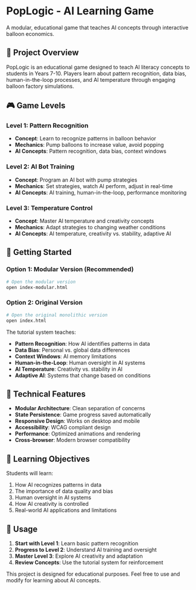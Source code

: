 # PopLogic - AI Learning Game

A modular, educational game that teaches AI concepts through interactive balloon economics.

## 🎯 Project Overview

PopLogic is an educational game designed to teach AI literacy concepts to students in Years 7-10. Players learn about pattern recognition, data bias, human-in-the-loop processes, and AI temperature through engaging balloon factory simulations.

## 🎮 Game Levels

### Level 1: Pattern Recognition
- **Concept**: Learn to recognize patterns in balloon behavior
- **Mechanics**: Pump balloons to increase value, avoid popping
- **AI Concepts**: Pattern recognition, data bias, context windows

### Level 2: AI Bot Training
- **Concept**: Program an AI bot with pump strategies
- **Mechanics**: Set strategies, watch AI perform, adjust in real-time
- **AI Concepts**: AI training, human-in-the-loop, performance monitoring

### Level 3: Temperature Control
- **Concept**: Master AI temperature and creativity concepts
- **Mechanics**: Adapt strategies to changing weather conditions
- **AI Concepts**: AI temperature, creativity vs. stability, adaptive AI

## 🚀 Getting Started

### Option 1: Modular Version (Recommended)
```bash
# Open the modular version
open index-modular.html
```

### Option 2: Original Version
```bash
# Open the original monolithic version
open index.html
```

The tutorial system teaches:
- **Pattern Recognition**: How AI identifies patterns in data
- **Data Bias**: Personal vs. global data differences
- **Context Windows**: AI memory limitations
- **Human-in-the-Loop**: Human oversight in AI systems
- **AI Temperature**: Creativity vs. stability in AI
- **Adaptive AI**: Systems that change based on conditions

## 🔧 Technical Features

- **Modular Architecture**: Clean separation of concerns
- **State Persistence**: Game progress saved automatically
- **Responsive Design**: Works on desktop and mobile
- **Accessibility**: WCAG compliant design
- **Performance**: Optimized animations and rendering
- **Cross-browser**: Modern browser compatibility

## 🎯 Learning Objectives

Students will learn:
1. How AI recognizes patterns in data
2. The importance of data quality and bias
3. Human oversight in AI systems
4. How AI creativity is controlled
5. Real-world AI applications and limitations

## 📖 Usage

1. **Start with Level 1**: Learn basic pattern recognition
2. **Progress to Level 2**: Understand AI training and oversight
3. **Master Level 3**: Explore AI creativity and adaptation
4. **Review Concepts**: Use the tutorial system for reinforcement

This project is designed for educational purposes. Feel free to use and modify for learning about AI concepts.

